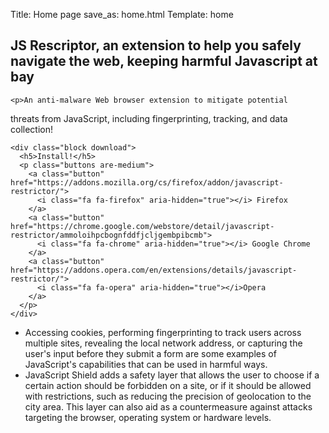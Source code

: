 Title: Home page
save_as: home.html
Template: home

<section class="hero block">
  <div class="hero-body">
    <h2>
      JS Rescriptor, an extension to help you safely navigate
      the web, keeping harmful Javascript at bay
    </h2>

    <p>An anti-malware Web browser extension to mitigate potential
threats from JavaScript, including fingerprinting, tracking, and data
collection!</p>

    <div class="block download">
      <h5>Install!</h5>
      <p class="buttons are-medium">
        <a class="button" href="https://addons.mozilla.org/cs/firefox/addon/javascript-restrictor/">
          <i class="fa fa-firefox" aria-hidden="true"></i> Firefox
        </a>
        <a class="button" href="https://chrome.google.com/webstore/detail/javascript-restrictor/ammoloihpcbognfddfjcljgembpibcmb">
          <i class="fa fa-chrome" aria-hidden="true"></i> Google Chrome
        </a>
        <a class="button" href="https://addons.opera.com/en/extensions/details/javascript-restrictor/">
          <i class="fa fa-opera" aria-hidden="true"></i>Opera
        </a>
      </p>
    </div>

  </div><!-- /.hero-body -->
</section><!-- /.hero -->


<section class="block">
  <ul>
    <li>
      Accessing cookies, performing fingerprinting to track users across
      multiple sites, revealing the local network address, or capturing the
      user's input before they submit a form are some examples of JavaScript's
      capabilities that can be used in harmful ways.
      </li>
    <li>
      JavaScript Shield adds a
      safety layer that allows the user to choose if a certain action should
      be forbidden on a site, or if it should be allowed with restrictions,
      such as reducing the precision of geolocation to the city area. This
      layer can also aid as a countermeasure against attacks targeting the
      browser, operating system or hardware levels.
    </li>
  </ul>
</section>
